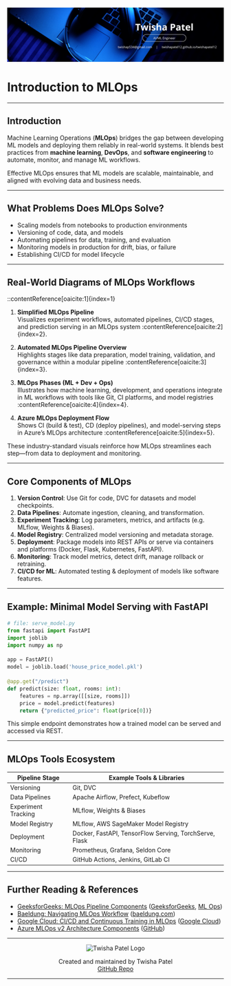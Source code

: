 ![Banner](https://github.com/twishapatel12/AI-ML-Journal/blob/main/assets/aiml-banner.png)

# Introduction to MLOps

---

## Introduction

Machine Learning Operations (**MLOps**) bridges the gap between developing ML models and deploying them reliably in real-world systems. It blends best practices from **machine learning**, **DevOps**, and **software engineering** to automate, monitor, and manage ML workflows.

Effective MLOps ensures that ML models are scalable, maintainable, and aligned with evolving data and business needs.

---

## What Problems Does MLOps Solve?

- Scaling models from notebooks to production environments
- Versioning of code, data, and models
- Automating pipelines for data, training, and evaluation
- Monitoring models in production for drift, bias, or failure
- Establishing CI/CD for model lifecycle

---

## Real-World Diagrams of MLOps Workflows


::contentReference[oaicite:1]{index=1}


1. **Simplified MLOps Pipeline**  
   Visualizes experiment workflows, automated pipelines, CI/CD stages, and prediction serving in an MLOps system :contentReference[oaicite:2]{index=2}.

2. **Automated MLOps Pipeline Overview**  
   Highlights stages like data preparation, model training, validation, and governance within a modular pipeline :contentReference[oaicite:3]{index=3}.

3. **MLOps Phases (ML + Dev + Ops)**  
   Illustrates how machine learning, development, and operations integrate in ML workflows with tools like Git, CI platforms, and model registries :contentReference[oaicite:4]{index=4}.

4. **Azure MLOps Deployment Flow**  
   Shows CI (build & test), CD (deploy pipelines), and model-serving steps in Azure’s MLOps architecture :contentReference[oaicite:5]{index=5}.

These industry-standard visuals reinforce how MLOps streamlines each step—from data to deployment and monitoring.

---

## Core Components of MLOps

1. **Version Control**: Use Git for code, DVC for datasets and model checkpoints.
2. **Data Pipelines**: Automate ingestion, cleaning, and transformation.
3. **Experiment Tracking**: Log parameters, metrics, and artifacts (e.g. MLflow, Weights & Biases).
4. **Model Registry**: Centralized model versioning and metadata storage.
5. **Deployment**: Package models into REST APIs or serve via containers and platforms (Docker, Flask, Kubernetes, FastAPI).
6. **Monitoring**: Track model metrics, detect drift, manage rollback or retraining.
7. **CI/CD for ML**: Automated testing & deployment of models like software features.

---

## Example: Minimal Model Serving with FastAPI

```python
# file: serve_model.py
from fastapi import FastAPI
import joblib
import numpy as np

app = FastAPI()
model = joblib.load('house_price_model.pkl')

@app.get("/predict")
def predict(size: float, rooms: int):
    features = np.array([[size, rooms]])
    price = model.predict(features)
    return {"predicted_price": float(price[0])}
````

This simple endpoint demonstrates how a trained model can be served and accessed via REST.

---

## MLOps Tools Ecosystem

| Pipeline Stage      | Example Tools & Libraries                              |
| ------------------- | ------------------------------------------------------ |
| Versioning          | Git, DVC                                               |
| Data Pipelines      | Apache Airflow, Prefect, Kubeflow                      |
| Experiment Tracking | MLflow, Weights & Biases                               |
| Model Registry      | MLflow, AWS SageMaker Model Registry                   |
| Deployment          | Docker, FastAPI, TensorFlow Serving, TorchServe, Flask |
| Monitoring          | Prometheus, Grafana, Seldon Core                       |
| CI/CD               | GitHub Actions, Jenkins, GitLab CI                     |

---

## Further Reading & References

* [GeeksforGeeks: MLOps Pipeline Components](https://www.geeksforgeeks.org/machine-learning/mlops-pipeline-implementing-efficient-machine-learning-operations/) ([GeeksforGeeks][1], [ML Ops][2])
* [Baeldung: Navigating MLOps Workflow](https://www.baeldung.com/ops/machine-learning-ops) ([baeldung.com][3])
* [Google Cloud: CI/CD and Continuous Training in MLOps](https://cloud.google.com/architecture/mlops-continuous-delivery-and-automation-pipelines-in-machine-learning) ([Google Cloud][4])
* [Azure MLOps v2 Architecture Components](https://github.com/Azure/mlops-v2/blob/main/documentation/architecture/README.md) ([GitHub][5])

---

<p align="center">
  <img src="https://github.com/twishapatel12/AI-ML-Journal/blob/main/assets/twisha-patel-logo.png" alt="Twisha Patel Logo" width="80"/>
</p>
<p align="center">
  Created and maintained by Twisha Patel  
  <br>
  <a href="https://github.com/twishapatel12/AI-ML-Journal">GitHub Repo</a>
</p>

---

[1]: https://www.geeksforgeeks.org/machine-learning/mlops-pipeline-implementing-efficient-machine-learning-operations/?utm_source=chatgpt.com "MLOps Pipeline: Implementing Efficient Machine Learning Operations"
[2]: https://ml-ops.org/content/mlops-principles?utm_source=chatgpt.com "MLOps Principles"
[3]: https://www.baeldung.com/ops/machine-learning-ops?utm_source=chatgpt.com "Navigating MLOps: Key Strategies for Effective Machine ... - Baeldung"
[4]: https://cloud.google.com/architecture/mlops-continuous-delivery-and-automation-pipelines-in-machine-learning?utm_source=chatgpt.com "MLOps: Continuous delivery and automation pipelines in machine learning ..."
[5]: https://github.com/Azure/mlops-v2/blob/main/documentation/architecture/README.md?utm_source=chatgpt.com "mlops-v2/documentation/architecture/README.md at main · Azure ... - GitHub"
